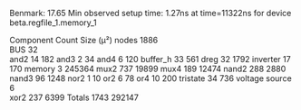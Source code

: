 Benmark: 17.65
Min observed setup time: 1.27ns at time=11322ns for device beta.regfile_1.memory_1

Component	Count	Size (μ²)
nodes	1886	
BUS	32	
and2	14	182
and3	2	34
and4	6	120
buffer_h	33	561
dreg	32	1792
inverter	17	170
memory	3	245364
mux2	737	19899
mux4	189	12474
nand2	288	2880
nand3	96	1248
nor2	1	10
or2	6	78
or4	10	200
tristate	34	736
voltage source	6	
xor2	237	6399
Totals	1743	292147
